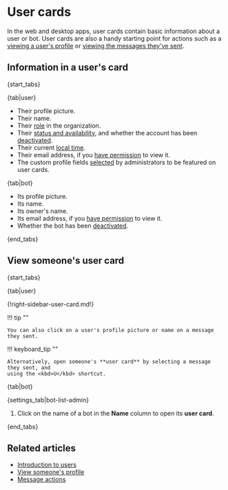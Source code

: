 # User cards

In the web and desktop apps, user cards contain basic information about a user
or bot. User cards are also a handy starting point for actions such as a [viewing a
user's profile](/help/view-someones-profile) or [viewing the messages they've
sent](/help/view-messages-sent-by-a-user).

## Information in a user's card

{start_tabs}

{tab|user}

- Their profile picture.
- Their name.
- Their [role](/help/user-roles) in the organization.
- Their [status and availability](/help/status-and-availability), and whether
  the account has been [deactivated](/help/deactivate-or-reactivate-a-user).
- Their current [local time](/help/change-your-timezone).
- Their email address, if you [have
  permission](/help/configure-email-visibility) to view it.
- The custom profile fields
  [selected](/help/custom-profile-fields#display-custom-fields-on-user-card) by
  administrators to be featured on user cards.

{tab|bot}

- Its profile picture.
- Its name.
- Its owner's name.
- Its email address, if you [have
permission](/help/configure-email-visibility) to view it.
- Whether the bot has been [deactivated](/help/deactivate-or-reactivate-a-bot).

{end_tabs}

## View someone's user card

{start_tabs}

{tab|user}

{!right-sidebar-user-card.md!}

!!! tip ""

    You can also click on a user's profile picture or name on a message they sent.

!!! keyboard_tip ""

    Alternatively, open someone's **user card** by selecting a message they sent, and
    using the <kbd>U</kbd> shortcut.

{tab|bot}

{settings_tab|bot-list-admin}

1. Click on the name of a bot in the **Name** column to open its **user card**.

{end_tabs}

## Related articles

* [Introduction to users](/help/introduction-to-users)
* [View someone's profile](/help/view-someones-profile)
* [Message actions](/help/message-actions)
